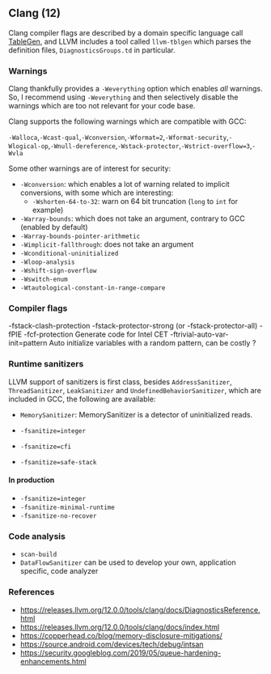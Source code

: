 ## Clang (12)

Clang compiler flags are described by a domain specific language call
[TableGen](https://llvm.org/docs/TableGen/index.html), and LLVM includes a tool
called `llvm-tblgen` which parses the definition files, `DiagnosticsGroups.td` in particular.


### Warnings

Clang thankfully provides a `-Weverything` option which enables *all* warnings.
So, I recommend using `-Weverything` and then selectively disable the warnings
which are too not relevant for your code base.

Clang supports the following warnings which are compatible with GCC:

`-Walloca`,`-Wcast-qual`,`-Wconversion`,`-Wformat=2`,`-Wformat-security`,`-Wlogical-op`,`-Wnull-dereference`,`-Wstack-protector`,`-Wstrict-overflow=3`,`-Wvla`

Some other warnings are of interest for security:

* `-Wconversion`: which enables a lot of warning related to implicit conversions, with some which are interesting: 
    * `-Wshorten-64-to-32`: warn on 64 bit truncation (`long` to `int` for example)
* `-Warray-bounds`: which does not take an argument, contrary to GCC (enabled by default)
* `-Warray-bounds-pointer-arithmetic`
* `-Wimplicit-fallthrough`: does not take an argument
* `-Wconditional-uninitialized`
* `-Wloop-analysis`
* `-Wshift-sign-overflow`
* `-Wswitch-enum`
* `-Wtautological-constant-in-range-compare`

### Compiler flags

-fstack-clash-protection
-fstack-protector-strong (or -fstack-protector-all)
-fPIE
-fcf-protection
Generate code for Intel CET
-ftrivial-auto-var-init=pattern
Auto initialize variables with a random pattern, can be costly ?

### Runtime sanitizers

LLVM support of sanitizers is first class, besides `AddressSanitizer`, `ThreadSanitizer`, `LeakSanitizer` and `UndefinedBehaviorSanitizer`, which are included in GCC, the following are available:

* `MemorySanitizer`: MemorySanitizer is a detector of uninitialized reads. 

* `-fsanitize=integer`
* `-fsanitize=cfi`
* `-fsanitize=safe-stack`

#### In production

* `-fsanitize=integer`
* `-fsanitize-minimal-runtime`
* `-fsanitize-no-recover`

### Code analysis

* `scan-build`
* `DataFlowSanitizer` can be used to develop your own, application specific, code analyzer

### References

* <https://releases.llvm.org/12.0.0/tools/clang/docs/DiagnosticsReference.html>
* <https://releases.llvm.org/12.0.0/tools/clang/docs/index.html>
* <https://copperhead.co/blog/memory-disclosure-mitigations/>
* <https://source.android.com/devices/tech/debug/intsan>
* <https://security.googleblog.com/2019/05/queue-hardening-enhancements.html>
